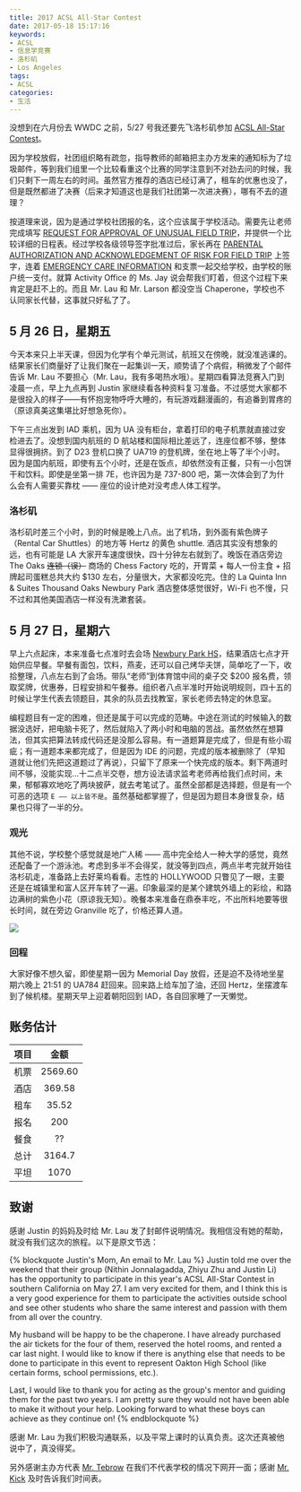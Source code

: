 ```yaml
---
title: 2017 ACSL All-Star Contest
date: 2017-05-18 15:17:16
keywords:
- ACSL
- 信息学竞赛
- 洛杉矶
- Los Angeles
tags:
- ACSL
categories:
- 生活
---
```


没想到在六月份去 WWDC 之前，5/27 号我还要先飞洛杉矶参加 [ACSL All-Star Contest](http://www.wixtest.acsl.org/all-star-contest-information)。

<!-- more -->

因为学校放假，社团组织略有疏忽，指导教师的邮箱把主办方发来的通知标为了垃圾邮件，等到我们组里一个比较看重这个比赛的同学注意到不对劲去问的时候，我们只剩下一周左右的时间。虽然官方推荐的酒店已经订满了，租车的优惠也没了，但是既然都进了决赛（后来才知道这也是我们社团第一次进决赛），哪有不去的道理？

按道理来说，因为是通过学校社团报的名，这个应该属于学校活动。需要先让老师完成填写 [REQUEST FOR APPROVAL OF UNUSUAL FIELD TRIP](https://www.fcps.edu/sites/default/files/media/forms/fs141.pdf)，并提供一个比较详细的日程表。经过学校各级领导签字批准过后，家长再在 [PARENTAL AUTHORIZATION AND ACKNOWLEDGEMENT OF RISK FOR FIELD TRIP](https://www.fcps.edu/sites/default/files/media/forms/fs152_0.pdf) 上签字，连着 [EMERGENCY CARE INFORMATION](https://www.fcps.edu/sites/default/files/media/forms/se3_0.pdf) 和支票一起交给学校，由学校的账户统一支付。就算 Activity Office 的 Ms. Jay 说会帮我们盯着，但这个过程下来肯定是赶不上的。而且 Mr. Lau 和 Mr. Larson 都没空当 Chaperone，学校也不认同家长代替，这事就只好私了了。

## 5 月 26 日，星期五

今天本来只上半天课，但因为化学有个单元测试，航班又在傍晚，就没准逃课的。结果家长们商量好了让我们聚在一起集训一天，顺势请了个病假，稍微发了个邮件告诉 Mr. Lau 不要担心（Mr. Lau，我有多喝热水哦）。星期四看算法竞赛入门到凌晨一点，早上九点再到 Justin 家继续看各种资料复习准备。不过感觉大家都不是很投入的样子——有怀抱宠物呼呼大睡的，有玩游戏翻漫画的，有追番到胃疼的（原谅真美这集堪比好想急死你）。

下午三点出发到 IAD 乘机，因为 UA 没有柜台，拿着打印的电子机票就直接过安检进去了。没想到国内航班的 D 航站楼和国际相比差远了，连座位都不够，整体显得很拥挤。到了 D23 登机口换了 UA719 的登机牌，坐在地上等了半个小时。因为是国内航班，即使有五个小时，还是在饭点，却依然没有正餐，只有一小包饼干和饮料。即使是坐第一排 7E，也许因为是 737-800 吧，第一次体会到了为什么会有人需要买靠枕 —— 座位的设计绝对没考虑人体工程学。

### 洛杉矶

洛杉矶时差三个小时，到的时候是晚上八点。出了机场，到外面有紫色牌子（Rental Car Shuttles）的地方等 Hertz 的黄色 shuttle. 酒店其实没有想象的远，也有可能是 LA 大家开车速度很快，四十分钟左右就到了。晚饭在酒店旁边 The Oaks ~~连锁（误）~~ 商场的 Chess Factory 吃的，开胃菜 + 每人一份主食 + 招牌起司蛋糕总共大约 $130 左右，分量很大，大家都没吃完。住的 La Quinta Inn & Suites Thousand Oaks Newbury Park 酒店整体感觉很好，Wi-Fi 也不慢，只不过和其他美国酒店一样没有洗漱套装。

## 5 月 27 日，星期六

早上六点起床，本来准备七点准时去会场 [Newbury Park HS](https://www.google.com/maps/place/456+N+Reino+Rd,+Newbury+Park,+CA+91320)，结果酒店七点才开始供应早餐。早餐有面包，饮料，燕麦，还可以自己烤华夫饼，简单吃了一下，收拾整理，八点左右到了会场。带队“老师”到体育馆中间的桌子交 $200 报名费，领取奖牌，优惠券，日程安排和午餐券。组织者八点半准时开始说明规则，四十五的时候让学生代表去领题目，其余的队员去找教室，家长老师去特定的休息室。

编程题目有一定的困难，但还是属于可以完成的范畴。中途在测试的时候输入的数据没选好，把电脑卡死了，然后就陷入了两小时和电脑的苦战。虽然依然在想算法，但其实把算法转成代码还是没那么容易。有一道题算是完成了，但是有些小瑕疵；有一道题本来都完成了，但是因为 IDE 的问题，完成的版本被删除了（早知道就让他们先把这道题过了再说），只留下了原来一个快完成的版本。剩下两道时间不够，没能实现...十二点半交卷，想方设法请求监考老师再给我们点时间，未果，郁郁寡欢地吃了两块披萨，就去考笔试了。虽然全部都是选择题，但是有一个可恶的选项 `E —— 以上皆不是`。虽然基础都掌握了，但是因为题目本身很复杂，结果也只得了一半的分。

### 观光

其他不说，学校整个感觉就是地广人稀 —— 高中完全给人一种大学的感觉，竟然还配备了一个游泳池。考虑到多半不会得奖，就没等到四点，两点半考完就开始往洛杉矶走，准备路上去好莱坞看看。志性的 HOLLYWOOD 只瞥见了一眼，主要还是在城镇里和富人区开车转了一遍。印象最深的是某个建筑外墙上的彩绘，和路边满树的紫色小花（原谅我无知）。晚餐本来准备在鼎泰丰吃，不出所料地要等很长时间，就在旁边 Granville 吃了，价格还算人道。

![](http://wx2.sinaimg.cn/mw690/9b6450acgy1fg7u1wwjvqj21kw16o7wh.jpg)

### 回程

大家好像不想久留，即使星期一因为 Memorial Day 放假，还是迫不及待地坐星期六晚上 21:51 的 UA784 赶回来。回来路上给车加了油，还回 Hertz，坐摆渡车到了候机楼。星期天早上迎着朝阳回到 IAD，各自回家睡了一天懒觉。

## 账务估计

|项目|金额|
|:--:|:--:|
|机票|2569.60|
|酒店|369.58|
|租车|35.52|
|报名|200|
|餐食|??|
|总计|3164.7|
|平坦|1070|

## 致谢

感谢 Justin 的妈妈及时给 Mr. Lau 发了封邮件说明情况。我相信没有她的帮助，就没有我们这次的旅程。以下是原文节选：

{% blockquote Justin's Mom, An email to Mr. Lau %}
Justin told me over the weekend that their group (Nithin Jonnalagadda, Zhiyu Zhu and Justin Li) has the opportunity to participate in this year's ACSL All-Star Contest in southern California on May 27. I am very excited for them, and I think this is a very good experience for them to participate the activities outside school and see other students who share the same interest and passion with them from all over the country.

My husband will be happy to be the chaperone. I have already purchased the air tickets for the four of them, reserved the hotel rooms, and rented a car last night. I would like to know if there is anything else that needs to be done to participate in this event to represent Oakton High School (like certain forms, school permissions, etc.).

Last, I would like to thank you for acting as the group's mentor and guiding them for the past two years. I am pretty sure they would not have been able to make it without your help. Looking forward to what these boys can achieve as they continue on!
{% endblockquote %}

感谢 Mr. Lau 为我们积极沟通联系，以及平常上课时的认真负责。这次还真被他说中了，真没得奖。

另外感谢主办方代表 [Mr. Tebrow](mailto:amcompsci@cox.net) 在我们不代表学校的情况下网开一面；感谢 [Mr. Kick](mailto:kickrg@gmail.com) 及时告诉我们时间表。
